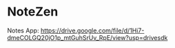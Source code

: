 # NoteZen
Notes App: https://drive.google.com/file/d/1Hi7-dmeCOLGQ20jO1p_mtGuhSrUv_RpE/view?usp=drivesdk
